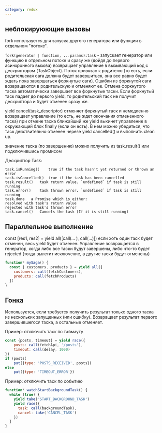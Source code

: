 ```yaml
---
category: redux
---
```

## неблокируюющие вызовы

fork используется для запуска другого генератора или функции в отдельном "потоке".

`fork(generator | function, ...params):task` - запускает генератор или функцию в отдельном потоке и сразу же (дойдя до первого асинхронного вызова) возвращает управление в вызывающий код с дескриптором (TaskObject). Поток привязан к родителю (то есть, если родительская сага должна будет завершиться, она все равно будет ждать пока завершаться форкнутые саги). Ошибки из форкнутой саги возвращаются в родительскую и отменяют ее. Отмена форкнутого таска автоматически завершает все форкнутые таски. Если форкнутый таск падает до первого yield, то родительский таск не получит дескриптора и будет отменен сразу же.

yield cancel(task_descriptor) отменяет форкнутый таск и немедленно возвращает управление (то есть, не ждет окончания отмененного таска)
при отмене таска ближайший же yield выкинет управление в окружающий блок finally (если он есть). В нем можно убедиться, что таск действительно отменен черезе yield cancelled() и выполнить clean up.

значение таска (по завершению) можно получить из task.result() или подключившись промисом

Дескриптор Task:

```
task.isRunning()	true if the task hasn't yet returned or thrown an error
task.isCancelled()	true if the task has been cancelled
task.result()	task return value. `undefined` if task is still running
task.error()	task thrown error. `undefined` if task is still running
task.done	a Promise which is either:
resolved with task's return value
rejected with task's thrown error
task.cancel()	Cancels the task (If it is still running)
```


## Параллельное выполнение

const [res1, res2] = yield all([call(... ), call(...)])
если хоть один таск будет отменен, весь yield будет отменен. Управление возвращается в генератор, когда либо все таски будут завершены, либо что-то будет rejected (тогда вылетит исключение, а другие таски будут отменены)

```javascript
function* mySaga() {
  const { customers, products } = yield all({
    customers: call(fetchCustomers),
    products: call(fetchProducts)
  })
}
```

## Гонка
Используется, если требуется получить результат только одного таска из нескольких запущенных (или ошибку). Возвращает результат первого завершившегося таска, а остальные отменяет.

Пример: отключить таск по таймауту
```javascript
const {posts, timeout} = yield race({
    posts: call(fetchApi, '/posts'),
    timeout: call(delay, 1000)
})
if (posts)
	put({type: 'POSTS_RECEIVED', posts})
else
	put({type: 'TIMEOUT_ERROR'})
```
Пример: отключить таск по событию

```javascript
function* watchStartBackgroundTask() {
  while (true) {
    yield take('START_BACKGROUND_TASK')
    yield race({
      task: call(backgroundTask),
      cancel: take('CANCEL_TASK')
    })
  }
}
```
